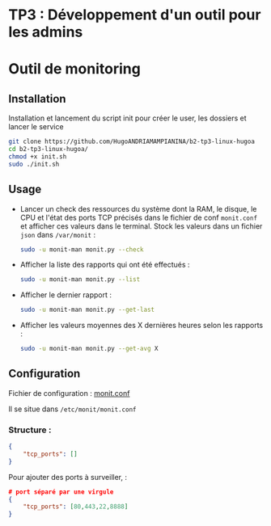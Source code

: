 # TP3 : Développement d'un outil pour les admins

# Outil de monitoring

## Installation

Installation et lancement du script init pour créer le user, les dossiers et lancer le service
```bash
git clone https://github.com/HugoANDRIAMAMPIANINA/b2-tp3-linux-hugoa
cd b2-tp3-linux-hugoa/
chmod +x init.sh
sudo ./init.sh
```

## Usage

- Lancer un check des ressources du système dont la RAM, le disque, le CPU et l'état des ports TCP précisés dans le fichier de conf `monit.conf` et afficher ces valeurs dans le terminal. Stock les valeurs dans un fichier `json` dans `/var/monit` :
    ```bash
    sudo -u monit-man monit.py --check
    ```
- Afficher la liste des rapports qui ont été effectués :
    ```bash
    sudo -u monit-man monit.py --list
    ```
- Afficher le dernier rapport :
    ```bash
    sudo -u monit-man monit.py --get-last
    ```
- Afficher les valeurs moyennes des X dernières heures selon les rapports :
    ```bash
    sudo -u monit-man monit.py --get-avg X
    ```

## Configuration

Fichier de configuration : [monit.conf](/conf/monit.conf)

Il se situe dans `/etc/monit/monit.conf`

### Structure :

```json
{
    "tcp_ports": []
}
```

Pour ajouter des ports à surveiller,  : 

```json
# port séparé par une virgule
{
    "tcp_ports": [80,443,22,8888]
}
```